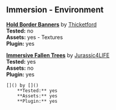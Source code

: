 ## Immersion - Environment

**[Hold Border Banners](https://www.nexusmods.com/skyrim/mods/43493)** by [Thicketford](https://www.nexusmods.com/users/1569286)   
	**Tested:** no  
	**Assets:** yes - Textures  
	**Plugin:** yes  
  
**[Immersive Fallen Trees](https://www.nexusmods.com/skyrim/mods/55699)** by [Jurassic4LIFE](https://www.nexusmods.com/users/13751380)  
	**Tested:** yes  
	**Assets:** no  
	**Plugin:** yes  
  
```
[]() by []()  
	**Tested:** yes  
	**Assets:** yes  
	**Plugin:** yes  
  ```
